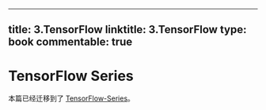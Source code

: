 
---
title: 3.TensorFlow
linktitle: 3.TensorFlow
type: book
commentable: true
---

# TensorFlow Series

本篇已经迁移到了 [TensorFlow-Series](https://github.com/wx-chevalier/TensorFlow-Series)。

    